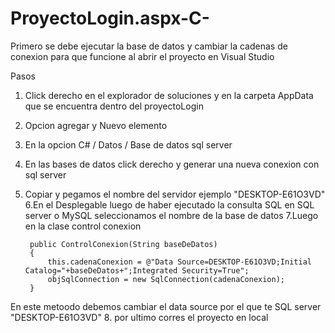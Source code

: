 # ProyectoLogin.aspx-C-

Primero se debe ejecutar la base de datos y cambiar la cadenas de conexion para que funcione al abrir el proyecto en Visual Studio 

Pasos
1. Click derecho en el explorador de soluciones y en la carpeta AppData que se encuentra dentro del proyectoLogin
2. Opcion agregar y Nuevo elemento
3. En la opcion C# / Datos / Base de datos sql server
4. En las bases de datos click derecho y generar una nueva conexion con sql server 
5. Copiar y pegamos el nombre del servidor ejemplo "DESKTOP-E61O3VD"
6.En el Desplegable luego de haber ejecutado la consulta SQL en SQL server o MySQL seleccionamos el nombre de la base de datos
7.Luego en la clase control conexion 

        public ControlConexion(String baseDeDatos)
        {
            this.cadenaConexion = @"Data Source=DESKTOP-E61O3VD;Initial Catalog="+baseDeDatos+";Integrated Security=True";
            objSqlConnection = new SqlConnection(cadenaConexion);
        }
En este metoodo debemos cambiar el data source por el que te SQL server "DESKTOP-E61O3VD"
8. por ultimo corres el proyecto en local
      

